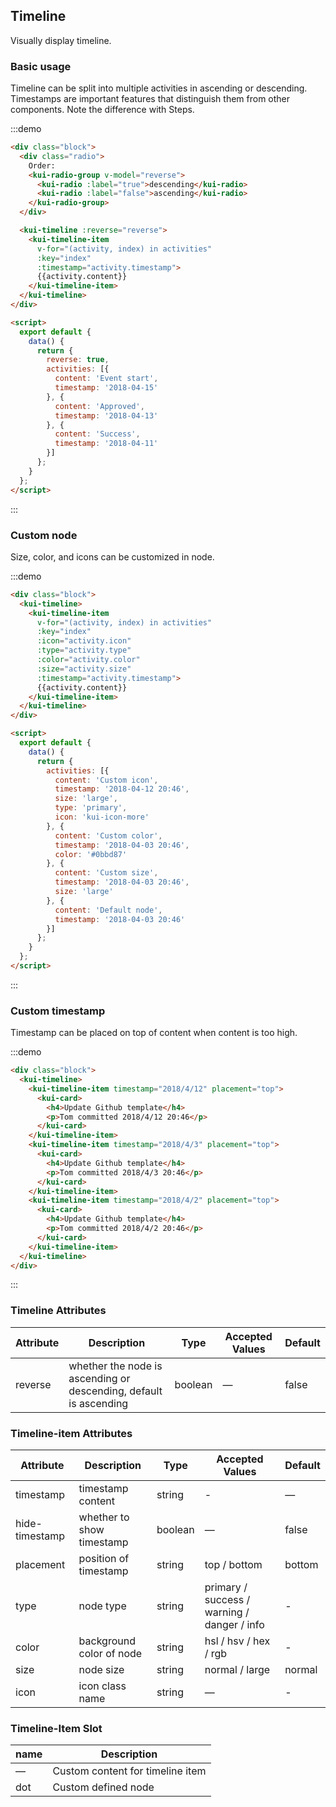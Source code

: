 ## Timeline

Visually display timeline.

### Basic usage

Timeline can be split into multiple activities in ascending or descending. Timestamps are important features that distinguish them from other components. Note the difference with Steps.

:::demo
```html
<div class="block">
  <div class="radio">
    Order: 
    <kui-radio-group v-model="reverse">
      <kui-radio :label="true">descending</kui-radio>
      <kui-radio :label="false">ascending</kui-radio>
    </kui-radio-group>
  </div>

  <kui-timeline :reverse="reverse">
    <kui-timeline-item
      v-for="(activity, index) in activities"
      :key="index"
      :timestamp="activity.timestamp">
      {{activity.content}}
    </kui-timeline-item>
  </kui-timeline>
</div>

<script>
  export default {
    data() {
      return {
        reverse: true,
        activities: [{
          content: 'Event start',
          timestamp: '2018-04-15'
        }, {
          content: 'Approved',
          timestamp: '2018-04-13'
        }, {
          content: 'Success',
          timestamp: '2018-04-11'
        }]
      };
    }
  };
</script>
```
:::

### Custom node

Size, color, and icons can be customized in node.

:::demo
```html
<div class="block">
  <kui-timeline>
    <kui-timeline-item
      v-for="(activity, index) in activities"
      :key="index"
      :icon="activity.icon"
      :type="activity.type"
      :color="activity.color"
      :size="activity.size"
      :timestamp="activity.timestamp">
      {{activity.content}}
    </kui-timeline-item>
  </kui-timeline>
</div>

<script>
  export default {
    data() {
      return {
        activities: [{
          content: 'Custom icon',
          timestamp: '2018-04-12 20:46',
          size: 'large',
          type: 'primary',
          icon: 'kui-icon-more'
        }, {
          content: 'Custom color',
          timestamp: '2018-04-03 20:46',
          color: '#0bbd87'
        }, {
          content: 'Custom size',
          timestamp: '2018-04-03 20:46',
          size: 'large'
        }, {
          content: 'Default node',
          timestamp: '2018-04-03 20:46'
        }]
      };
    }
  };
</script>
```
:::

### Custom timestamp

Timestamp can be placed on top of content when content is too high.

:::demo
```html
<div class="block">
  <kui-timeline>
    <kui-timeline-item timestamp="2018/4/12" placement="top">
      <kui-card>
        <h4>Update Github template</h4>
        <p>Tom committed 2018/4/12 20:46</p>
      </kui-card>
    </kui-timeline-item>
    <kui-timeline-item timestamp="2018/4/3" placement="top">
      <kui-card>
        <h4>Update Github template</h4>
        <p>Tom committed 2018/4/3 20:46</p>
      </kui-card>
    </kui-timeline-item>
    <kui-timeline-item timestamp="2018/4/2" placement="top">
      <kui-card>
        <h4>Update Github template</h4>
        <p>Tom committed 2018/4/2 20:46</p>
      </kui-card>
    </kui-timeline-item>
  </kui-timeline>
</div>
```
:::

### Timeline Attributes
| Attribute      | Description    | Type      | Accepted Values | Default   |
|---------- |-------- |---------- |-------------  |-------- |
| reverse | whether the node is ascending or descending, default is ascending | boolean | — | false |

### Timeline-item Attributes
| Attribute      | Description    | Type      | Accepted Values | Default   |
|---------- |-------- |---------- |-------------  |-------- |
| timestamp     | timestamp content | string  | - | — |
| hide-timestamp  | whether to show timestamp | boolean | — | false |
| placement | position of timestamp | string | top / bottom | bottom |
| type | node type | string | primary / success / warning / danger / info | - |
| color | background color of node | string | hsl / hsv / hex / rgb | - |
| size | node size | string | normal / large | normal |
| icon | icon class name | string | — | - |

### Timeline-Item Slot
| name | Description |
|------|--------|
| — | Custom content for timeline item |
| dot | Custom defined node |

